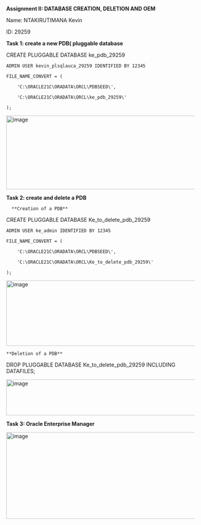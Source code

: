 **Assignment II: DATABASE CREATION, DELETION AND OEM**

Name: NTAKIRUTIMANA Kevin

ID: 29259

**Task 1: create a new PDB( pluggable database**

CREATE PLUGGABLE DATABASE ke_pdb_29259

    ADMIN USER kevin_plsqlauca_29259 IDENTIFIED BY 12345
    
    FILE_NAME_CONVERT = (
    
        'C:\ORACLE21C\ORADATA\ORCL\PDBSEED\',
        
        'C:\ORACLE21C\ORADATA\ORCL\ke_pdb_29259\'
        
    );
    
<img width="624" height="197" alt="image" src="https://github.com/user-attachments/assets/d18410f8-dd23-4187-aedd-21383a66f51d" />

**Task 2: create and delete a PDB**

      **Creation of a PDB**
      
  CREATE PLUGGABLE DATABASE Ke_to_delete_pdb_29259
  
    ADMIN USER ke_admin IDENTIFIED BY 12345
    
    FILE_NAME_CONVERT = (
    
        'C:\ORACLE21C\ORADATA\ORCL\PDBSEED\',
        
        'C:\ORACLE21C\ORADATA\ORCL\Ke_to_delete_pdb_29259\'
        
    );

<img width="624" height="175" alt="image" src="https://github.com/user-attachments/assets/0c4361ee-73a5-49bf-8e20-aaee8694087f" />

    **Deletion of a PDB**
    
DROP PLUGGABLE DATABASE Ke_to_delete_pdb_29259 INCLUDING DATAFILES;

<img width="624" height="96" alt="image" src="https://github.com/user-attachments/assets/578a0910-f0cf-4c2f-b53a-7a1cb53aa579" />

**Task 3: Oracle Enterprise Manager**

<img width="524" height="232" alt="image" src="https://github.com/user-attachments/assets/85d31b8d-4612-42b1-ab1c-73011fd16eee" />







    
  
